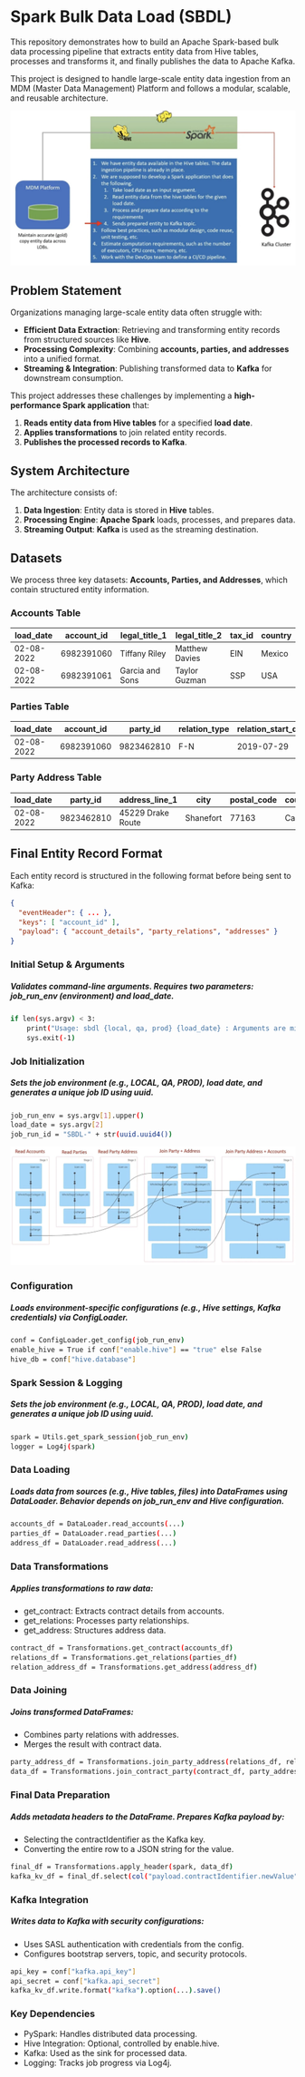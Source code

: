 # Spark Bulk Data Load (SBDL)
This repository demonstrates how to build an Apache Spark-based bulk data processing pipeline that extracts entity data from Hive tables, processes and transforms it, and finally publishes the data to Apache Kafka.

This project is designed to handle large-scale entity data ingestion from an MDM (Master Data Management) Platform and follows a modular, scalable, and reusable architecture.

![Chatbot Features](Projecct_Objective.jpg)

## **Problem Statement**
Organizations managing large-scale entity data often struggle with:

- **Efficient Data Extraction**: Retrieving and transforming entity records from structured sources like **Hive**.
- **Processing Complexity**: Combining **accounts, parties, and addresses** into a unified format.
- **Streaming & Integration**: Publishing transformed data to **Kafka** for downstream consumption.

This project addresses these challenges by implementing a **high-performance Spark application** that:
1. **Reads entity data from Hive tables** for a specified **load date**.
2. **Applies transformations** to join related entity records.
3. **Publishes the processed records to Kafka**.

## **System Architecture**
The architecture consists of:
1. **Data Ingestion**: Entity data is stored in **Hive** tables.
2. **Processing Engine**: **Apache Spark** loads, processes, and prepares data.
3. **Streaming Output**: **Kafka** is used as the streaming destination.



## **Datasets**
We process three key datasets: **Accounts, Parties, and Addresses**, which contain structured entity information.

### **Accounts Table**
| load_date | account_id  | legal_title_1 | legal_title_2 | tax_id | country |
|-----------|------------|---------------|---------------|--------|---------|
| 02-08-2022 | 6982391060 | Tiffany Riley | Matthew Davies | EIN | Mexico |
| 02-08-2022 | 6982391061 | Garcia and Sons | Taylor Guzman | SSP | USA |

### **Parties Table**
| load_date | account_id  | party_id  | relation_type | relation_start_date |
|-----------|------------|-----------|---------------|---------------------|
| 02-08-2022 | 6982391060 | 9823462810 | F-N | 2019-07-29 |

### **Party Address Table**
| load_date | party_id  | address_line_1 | city  | postal_code | country |
|-----------|----------|---------------|-------|-------------|---------|
| 02-08-2022 | 9823462810 | 45229 Drake Route | Shanefort | 77163 | Canada |


## **Final Entity Record Format**
Each entity record is structured in the following format before being sent to Kafka:

```json
{
  "eventHeader": { ... },
  "keys": [ "account_id" ],
  "payload": { "account_details", "party_relations", "addresses" }
}
```

### Initial Setup & Arguments

##### Validates command-line arguments. Requires two parameters: job_run_env (environment) and load_date.

```bash
if len(sys.argv) < 3:
    print("Usage: sbdl {local, qa, prod} {load_date} : Arguments are missing")
    sys.exit(-1)
```

### Job Initialization

##### Sets the job environment (e.g., LOCAL, QA, PROD), load date, and generates a unique job ID using uuid.

```bash
job_run_env = sys.argv[1].upper()
load_date = sys.argv[2]
job_run_id = "SBDL-" + str(uuid.uuid4())
```
![Chatbot Features](DAG_Viz.jpg)

### Configuration

##### Loads environment-specific configurations (e.g., Hive settings, Kafka credentials) via ConfigLoader.

```bash
conf = ConfigLoader.get_config(job_run_env)
enable_hive = True if conf["enable.hive"] == "true" else False
hive_db = conf["hive.database"]
```

### Spark Session & Logging

##### Sets the job environment (e.g., LOCAL, QA, PROD), load date, and generates a unique job ID using uuid.

```bash
spark = Utils.get_spark_session(job_run_env)
logger = Log4j(spark)
```

### Data Loading

##### Loads data from sources (e.g., Hive tables, files) into DataFrames using DataLoader. Behavior depends on job_run_env and Hive configuration.

```bash
accounts_df = DataLoader.read_accounts(...)
parties_df = DataLoader.read_parties(...)
address_df = DataLoader.read_address(...)
```

### Data Transformations

##### Applies transformations to raw data:
- get_contract: Extracts contract details from accounts.
- get_relations: Processes party relationships.
- get_address: Structures address data.

```bash
contract_df = Transformations.get_contract(accounts_df)
relations_df = Transformations.get_relations(parties_df)
relation_address_df = Transformations.get_address(address_df)
```

###  Data Joining

##### Joins transformed DataFrames:
- Combines party relations with addresses.
- Merges the result with contract data.

```bash
party_address_df = Transformations.join_party_address(relations_df, relation_address_df)
data_df = Transformations.join_contract_party(contract_df, party_address_df)
```

### Final Data Preparation

##### Adds metadata headers to the DataFrame. Prepares Kafka payload by:
- Selecting the contractIdentifier as the Kafka key.
- Converting the entire row to a JSON string for the value.

```bash
final_df = Transformations.apply_header(spark, data_df)
kafka_kv_df = final_df.select(col("payload.contractIdentifier.newValue").alias("key"), to_json(struct("*")).alias("value"))
```

### Kafka Integration

##### Writes data to Kafka with security configurations:
- Uses SASL authentication with credentials from the config.
- Configures bootstrap servers, topic, and security protocols.


```bash
api_key = conf["kafka.api_key"]
api_secret = conf["kafka.api_secret"]
kafka_kv_df.write.format("kafka").option(...).save()
```

### Key Dependencies
- PySpark: Handles distributed data processing.
- Hive Integration: Optional, controlled by enable.hive.
- Kafka: Used as the sink for processed data.
- Logging: Tracks job progress via Log4j.




